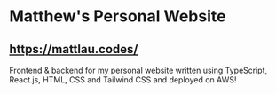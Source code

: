 # Matthew's Personal Website
## https://mattlau.codes/
Frontend & backend for my personal website written using TypeScript, React.js, HTML, CSS and Tailwind CSS and deployed on AWS!

